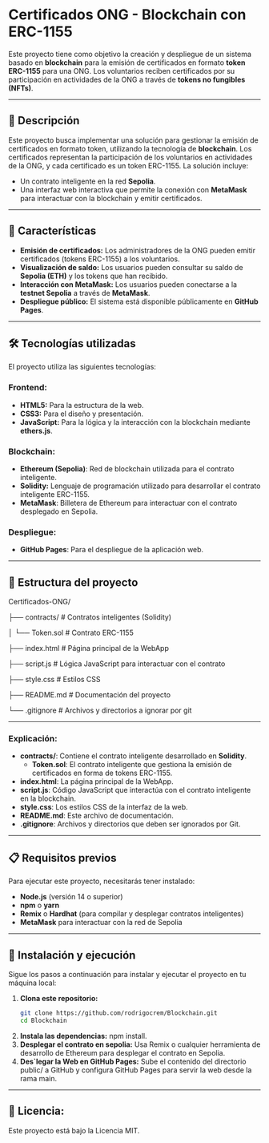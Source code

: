 # Certificados ONG - Blockchain con ERC-1155

Este proyecto tiene como objetivo la creación y despliegue de un sistema basado en **blockchain** para la emisión de certificados en formato **token ERC-1155** para una ONG. Los voluntarios reciben certificados por su participación en actividades de la ONG a través de **tokens no fungibles (NFTs)**.

---

## 📖 Descripción

Este proyecto busca implementar una solución para gestionar la emisión de certificados en formato token, utilizando la tecnología de **blockchain**. Los certificados representan la participación de los voluntarios en actividades de la ONG, y cada certificado es un token ERC-1155. La solución incluye:
- Un contrato inteligente en la red **Sepolia**.
- Una interfaz web interactiva que permite la conexión con **MetaMask** para interactuar con la blockchain y emitir certificados.

---

## 🚀 Características

- **Emisión de certificados:** Los administradores de la ONG pueden emitir certificados (tokens ERC-1155) a los voluntarios.
- **Visualización de saldo:** Los usuarios pueden consultar su saldo de **Sepolia (ETH)** y los tokens que han recibido.
- **Interacción con MetaMask:** Los usuarios pueden conectarse a la **testnet Sepolia** a través de **MetaMask**.
- **Despliegue público:** El sistema está disponible públicamente en **GitHub Pages**.

---

## 🛠️ Tecnologías utilizadas

El proyecto utiliza las siguientes tecnologías:

### Frontend:
- **HTML5:** Para la estructura de la web.
- **CSS3:** Para el diseño y presentación.
- **JavaScript:** Para la lógica y la interacción con la blockchain mediante **ethers.js**.

### Blockchain:
- **Ethereum (Sepolia)**: Red de blockchain utilizada para el contrato inteligente.
- **Solidity:** Lenguaje de programación utilizado para desarrollar el contrato inteligente ERC-1155.
- **MetaMask**: Billetera de Ethereum para interactuar con el contrato desplegado en Sepolia.

### Despliegue:
- **GitHub Pages**: Para el despliegue de la aplicación web.

---

## 📂 Estructura del proyecto
Certificados-ONG/

├── contracts/ # Contratos inteligentes (Solidity)

│ └── Token.sol # Contrato ERC-1155

├── index.html # Página principal de la WebApp

├── script.js # Lógica JavaScript para interactuar con el contrato

├── style.css # Estilos CSS

├── README.md # Documentación del proyecto

└── .gitignore # Archivos y directorios a ignorar por git

---

### Explicación:
- **contracts/**: Contiene el contrato inteligente desarrollado en **Solidity**.
  - **Token.sol**: El contrato inteligente que gestiona la emisión de certificados en forma de tokens ERC-1155.
- **index.html**: La página principal de la WebApp.
- **script.js**: Código JavaScript que interactúa con el contrato inteligente en la blockchain.
- **style.css**: Los estilos CSS de la interfaz de la web.
- **README.md**: Este archivo de documentación.
- **.gitignore**: Archivos y directorios que deben ser ignorados por Git.

---

## 📋 Requisitos previos

Para ejecutar este proyecto, necesitarás tener instalado:

- **Node.js** (versión 14 o superior)
- **npm** o **yarn**
- **Remix** o **Hardhat** (para compilar y desplegar contratos inteligentes)
- **MetaMask** para interactuar con la red de Sepolia

---

## 🚀 Instalación y ejecución

Sigue los pasos a continuación para instalar y ejecutar el proyecto en tu máquina local:

1. **Clona este repositorio:**
   ```bash
   git clone https://github.com/rodrigocrem/Blockchain.git
   cd Blockchain
2. **Instala las dependencias:**
   npm install.
3. **Desplegar el contrato en sepolia:**
   Usa Remix o cualquier herramienta de desarrollo de Ethereum para desplegar el contrato en Sepolia.
4. **Des`legar la Web en GitHub Pages:**
   Sube el contenido del directorio public/ a GitHub y configura GitHub Pages para servir la web desde la rama main.
---

## 📝 Licencia:

Este proyecto está bajo la Licencia MIT.
